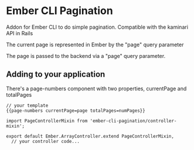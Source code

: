 # Ember CLI Pagination

Addon for Ember CLI to do simple pagination. Compatible with the kaminari API in Rails

The current page is represented in Ember by the "page" query parameter

The page is passed to the backend via a "page" query parameter.

## Adding to your application

There's a page-numbers component with two properties, currentPage and totalPages

```
// your template
{{page-numbers currentPage=page totalPages=numPages}}
```


```
import PageControllerMixin from 'ember-cli-pagination/controller-mixin';

export default Ember.ArrayController.extend PageControllerMixin,
  // your controller code...
```